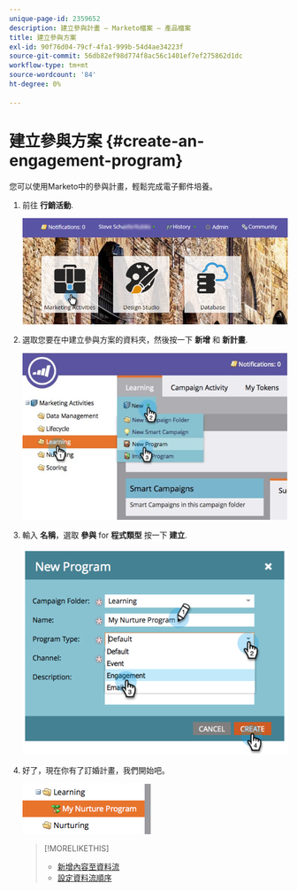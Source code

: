 ```yaml
---
unique-page-id: 2359652
description: 建立參與計畫 — Marketo檔案 — 產品檔案
title: 建立參與方案
exl-id: 90f76d04-79cf-4fa1-999b-54d4ae34223f
source-git-commit: 56db82ef98d774f8ac56c1401ef7ef275862d1dc
workflow-type: tm+mt
source-wordcount: '84'
ht-degree: 0%

---
```


# 建立參與方案 {#create-an-engagement-program}

您可以使用Marketo中的參與計畫，輕鬆完成電子郵件培養。

1. 前往 **行銷活動**.

   ![](assets/login-marketing-activities.png)

1. 選取您要在中建立參與方案的資料夾，然後按一下 **新增** 和 **新計畫**.

   ![](assets/newprogramlifecycle.jpg)

1. 輸入 **名稱**，選取 **參與** for **程式類型** 按一下 **建立**.

   ![](assets/image2014-9-15-15-3a35-3a32.png)

1. 好了，現在你有了訂婚計畫，我們開始吧。

   ![](assets/image2014-9-15-15-3a35-3a38.png)

   >[!MORELIKETHIS]
   >
   >* [新增內容至資料流](/help/marketo/product-docs/email-marketing/drip-nurturing/creating-an-engagement-program/add-content-to-a-stream.md)
   >* [設定資料流順序](/help/marketo/product-docs/email-marketing/drip-nurturing/engagement-program-streams/set-stream-cadence.md)

